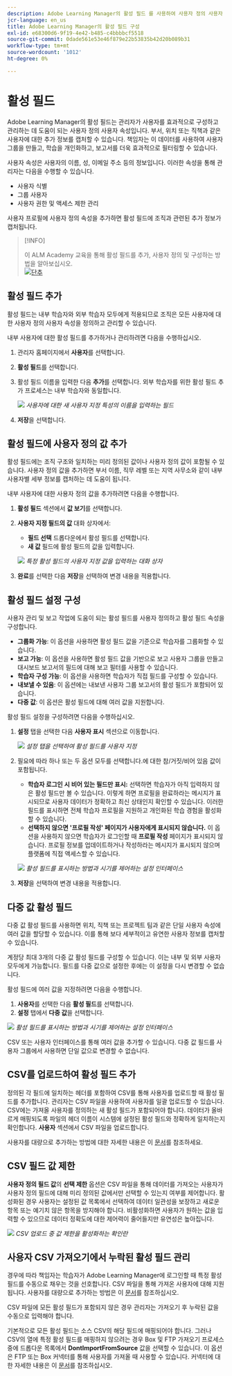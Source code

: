 ```yaml
---
description: Adobe Learning Manager의 활성 필드 를 사용하여 사용자 정의 사용자 정보를 캡처하고, 구성하고, 관리하는 방법을 알아봅니다. 유연한 필드 구성을 통해 보고, 필터링 및 사용자 세그먼테이션을 개선합니다.
jcr-language: en_us
title: Adobe Learning Manager의 활성 필드 구성
exl-id: e68300d6-9f19-4e42-b485-c4bbbbcf5518
source-git-commit: 0dade561e53e46f879e22b53835b42d20b089b31
workflow-type: tm+mt
source-wordcount: '1012'
ht-degree: 0%

---
```


# 활성 필드

Adobe Learning Manager의 활성 필드는 관리자가 사용자를 효과적으로 구성하고 관리하는 데 도움이 되는 사용자 정의 사용자 속성입니다. 부서, 위치 또는 직책과 같은 사용자에 대한 추가 정보를 캡처할 수 있습니다. 책임자는 이 데이터를 사용하여 사용자 그룹을 만들고, 학습을 개인화하고, 보고서를 더욱 효과적으로 필터링할 수 있습니다.

사용자 속성은 사용자의 이름, 성, 이메일 주소 등의 정보입니다. 이러한 속성을 통해 관리자는 다음을 수행할 수 있습니다.

* 사용자 식별
* 그룹 사용자
* 사용자 권한 및 액세스 제한 관리

사용자 프로필에 사용자 정의 속성을 추가하면 활성 필드에 조직과 관련된 추가 정보가 캡처됩니다.

>[!INFO]
>
>이 ALM Academy 교육을 통해 활성 필드를 추가, 사용자 정의 및 구성하는 방법을 알아보십시오.<br>[![단추](assets/launch-training-button.png)](https://content.adobelearningmanageracademy.com/app/learner?accountId=98632#/course/7555741)</br>

## 활성 필드 추가

활성 필드는 내부 학습자와 외부 학습자 모두에게 적용되므로 조직은 모든 사용자에 대한 사용자 정의 사용자 속성을 정의하고 관리할 수 있습니다.

내부 사용자에 대한 활성 필드를 추가하거나 관리하려면 다음을 수행하십시오.

1. 관리자 홈페이지에서 **사용자**&#x200B;를 선택합니다.

2. **활성 필드**&#x200B;를 선택합니다.

3. 활성 필드 이름을 입력한 다음 **추가**&#x200B;를 선택합니다. 외부 학습자를 위한 활성 필드 추가 프로세스는 내부 학습자와 동일합니다.

   ![](assets/add-active-field-alm.png)
   _사용자에 대한 새 사용자 지정 특성의 이름을 입력하는 필드_

4. **저장**&#x200B;을 선택합니다.

## 활성 필드에 사용자 정의 값 추가

활성 필드에는 조직 구조와 일치하는 미리 정의된 값이나 사용자 정의 값이 포함될 수 있습니다. 사용자 정의 값을 추가하면 부서 이름, 직무 레벨 또는 지역 사무소와 같이 내부 사용자별 세부 정보를 캡처하는 데 도움이 됩니다.

내부 사용자에 대한 사용자 정의 값을 추가하려면 다음을 수행합니다.

1. **활성 필드** 섹션에서 **값 보기**&#x200B;를 선택합니다.
2. **사용자 지정 필드의 값** 대화 상자에서:

   * **필드 선택** 드롭다운에서 활성 필드를 선택합니다.
   * **새 값** 필드에 활성 필드의 값을 입력합니다.

   ![](assets/add-value-active-fields.png)
   _특정 활성 필드의 사용자 지정 값을 입력하는 대화 상자_

3. **완료**&#x200B;를 선택한 다음 **저장**&#x200B;을 선택하여 변경 내용을 적용합니다.

## 활성 필드 설정 구성

사용자 관리 및 보고 작업에 도움이 되는 활성 필드를 사용자 정의하고 활성 필드 속성을 구성합니다.

* **그룹화 가능**: 이 옵션을 사용하면 활성 필드 값을 기준으로 학습자를 그룹화할 수 있습니다.
* **보고 가능**: 이 옵션을 사용하면 활성 필드 값을 기반으로 보고 사용자 그룹을 만들고 대시보드 보고서의 필드에 대해 보고 필터를 사용할 수 있습니다.
* **학습자 구성 가능**: 이 옵션을 사용하면 학습자가 직접 필드를 구성할 수 있습니다.
* **내보낼 수 있음**: 이 옵션에는 내보낸 사용자 그룹 보고서의 활성 필드가 포함되어 있습니다.
* **다중 값**: 이 옵션은 활성 필드에 대해 여러 값을 지원합니다.

활성 필드 설정을 구성하려면 다음을 수행하십시오.

1. **설정** 탭을 선택한 다음 **사용자 표시** 섹션으로 이동합니다.

   ![](assets/settings-active-field.png)
   _설정 탭을 선택하여 활성 필드를 사용자 지정_

2. 필요에 따라 하나 또는 두 옵션 모두를 선택합니다.에 대한 참/거짓/비어 있음 값이 포함됩니다.

   * **학습자 로그인 시 비어 있는 필드만 표시:** 선택하면 학습자가 아직 입력하지 않은 활성 필드만 볼 수 있습니다. 이렇게 하면 프로필을 완료하라는 메시지가 표시되므로 사용자 데이터가 정확하고 최신 상태인지 확인할 수 있습니다. 이러한 필드를 표시하면 전체 학습자 프로필을 지원하고 개인화된 학습 경험을 활성화할 수 있습니다.
   * **선택하지 않으면 &#39;프로필 작성&#39; 페이지가 사용자에게 표시되지 않습니다.** 이 옵션을 사용하지 않으면 학습자가 로그인할 때 **프로필 작성** 페이지가 표시되지 않습니다. 프로필 정보를 업데이트하거나 작성하라는 메시지가 표시되지 않으며 플랫폼에 직접 액세스할 수 있습니다.

   ![](assets/user-display-alm.png)
   _활성 필드를 표시하는 방법과 시기를 제어하는 설정 인터페이스_

3. **저장**&#x200B;을 선택하여 변경 내용을 적용합니다.

## 다중 값 활성 필드

다중 값 활성 필드를 사용하면 위치, 직책 또는 프로젝트 팀과 같은 단일 사용자 속성에 여러 값을 할당할 수 있습니다. 이를 통해 보다 세부적이고 유연한 사용자 정보를 캡처할 수 있습니다.

계정당 최대 3개의 다중 값 활성 필드를 구성할 수 있습니다. 이는 내부 및 외부 사용자 모두에게 가능합니다. 필드를 다중 값으로 설정한 후에는 이 설정을 다시 변경할 수 없습니다.

활성 필드에 여러 값을 지정하려면 다음을 수행합니다.

1. **사용자**&#x200B;를 선택한 다음 **활성 필드**&#x200B;를 선택합니다.
2. **설정** 탭에서 **다중 값**&#x200B;을 선택합니다.

![](assets/multi-values.png)
_활성 필드를 표시하는 방법과 시기를 제어하는 설정 인터페이스_

CSV 또는 사용자 인터페이스를 통해 여러 값을 추가할 수 있습니다. 다중 값 필드를 사용자 그룹에서 사용하면 단일 값으로 변경할 수 없습니다.

## CSV를 업로드하여 활성 필드 추가

정의된 각 필드에 일치하는 헤더를 포함하여 CSV를 통해 사용자를 업로드할 때 활성 필드를 추가합니다. 관리자는 CSV 파일을 사용하여 사용자를 일괄 업로드할 수 있습니다. CSV에는 가져올 사용자를 정의하는 새 활성 필드가 포함되어야 합니다. 데이터가 올바르게 매핑되도록 파일의 헤더 이름이 시스템에 설정된 활성 필드와 정확하게 일치하는지 확인합니다. **사용자** 섹션에서 CSV 파일을 업로드합니다.

사용자를 대량으로 추가하는 방법에 대한 자세한 내용은 이 [문서](/help/migrated/administrators/feature-summary/add-users-user-groups.md)를 참조하세요.

## CSV 필드 값 제한

**사용자 정의 필드 값**&#x200B;의 **선택 제한** 옵션은 CSV 파일을 통해 데이터를 가져오는 사용자가 사용자 정의 필드에 대해 미리 정의된 값에서만 선택할 수 있는지 여부를 제어합니다. 활성화된 경우 사용자는 설정된 값 목록에서 선택하여 데이터 일관성을 보장하고 새로운 항목 또는 예기치 않은 항목을 방지해야 합니다. 비활성화하면 사용자가 원하는 값을 입력할 수 있으므로 데이터 정확도에 대한 제어력이 줄어들지만 유연성은 높아집니다.

![](assets/restrict-active.png)
_CSV 업로드 중 값 제한을 활성화하는 확인란_

## 사용자 CSV 가져오기에서 누락된 활성 필드 관리

경우에 따라 책임자는 학습자가 Adobe Learning Manager에 로그인할 때 특정 활성 필드를 수동으로 채우는 것을 선호합니다. CSV 파일을 통해 가져온 사용자에 대해 지원됩니다. 사용자를 대량으로 추가하는 방법은 이 [문서](/help/migrated/administrators/feature-summary/add-users-user-groups.md)를 참조하십시오.

CSV 파일에 모든 활성 필드가 포함되지 않은 경우 관리자는 가져오기 후 누락된 값을 수동으로 입력해야 합니다.

기본적으로 모든 활성 필드는 소스 CSV의 해당 필드에 매핑되어야 합니다. 그러나 CSV의 열에 특정 활성 필드를 매핑하지 않으려는 경우 Box 및 FTP 가져오기 프로세스 중에 드롭다운 목록에서 **DontImportFromSource** 값을 선택할 수 있습니다. 이 옵션은 FTP 또는 Box 커넥터를 통해 사용자를 가져올 때 사용할 수 있습니다. 커넥터에 대한 자세한 내용은 이 [문서](https://experienceleague.adobe.com/ko/docs/learning-manager/using/integration/connectors)를 참조하십시오.
